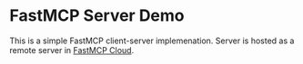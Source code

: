 # FastMCP Server Demo

This is a simple FastMCP client-server implemenation. Server is hosted as a remote server in [FastMCP Cloud](https://fastmcp.cloud/).
